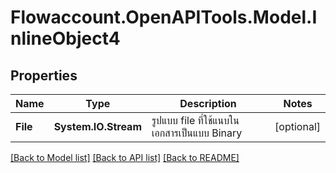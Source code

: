 
# Flowaccount.OpenAPITools.Model.InlineObject4

## Properties

Name | Type | Description | Notes
------------ | ------------- | ------------- | -------------
**File** | **System.IO.Stream** | รูปแบบ file ที่ใช้แนบในเอกสารเป็นแบบ Binary | [optional] 

[[Back to Model list]](../README.md#documentation-for-models)
[[Back to API list]](../README.md#documentation-for-api-endpoints)
[[Back to README]](../README.md)

